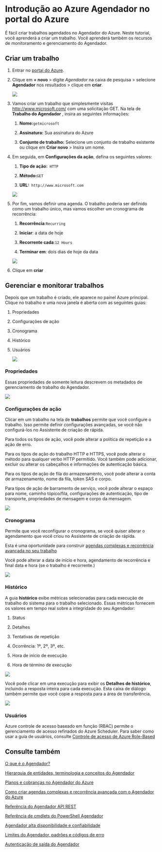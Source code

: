 <properties
 pageTitle="Começar a usar o Agendador do Azure no portal Azure | Microsoft Azure"
 description="Introdução ao Azure Agendador no portal do Azure"
 services="scheduler"
 documentationCenter=".NET"
 authors="derek1ee"
 manager="kevinlam1"
 editor=""/>
<tags
 ms.service="scheduler"
 ms.workload="infrastructure-services"
 ms.tgt_pltfrm="na"
 ms.devlang="dotnet"
 ms.topic="hero-article"
 ms.date="08/10/2016"
 ms.author="deli"/>

# <a name="get-started-with-azure-scheduler-in-azure-portal"></a>Introdução ao Azure Agendador no portal do Azure

É fácil criar trabalhos agendados no Agendador do Azure. Neste tutorial, você aprenderá a criar um trabalho. Você aprenderá também os recursos de monitoramento e gerenciamento do Agendador.

## <a name="create-a-job"></a>Criar um trabalho

1.  Entrar no [portal do Azure](https://portal.azure.com/).  

2.  Clique em **+ novo** > digite _Agendador_ na caixa de pesquisa > selecione **Agendador** nos resultados > clique em **criar**.

     ![][marketplace-create]

3.  Vamos criar um trabalho que simplesmente visitas http://www.microsoft.com/ com uma solicitação GET. Na tela de **Trabalho do Agendador** , insira as seguintes informações:

    1.  **Nome:**`getmicrosoft`  

    2.  **Assinatura:** Sua assinatura do Azure   

    3.  **Conjunto de trabalho:** Selecione um conjunto de trabalho existente ou clique em **Criar novo** > Insira um nome.

4.  Em seguida, em **Configurações da ação**, defina os seguintes valores:

    1.  **Tipo de ação:**` HTTP`  

    2.  **Método:**`GET`  

    3.  **URL:**` http://www.microsoft.com`  

      ![][action-settings]

5.  Por fim, vamos definir uma agenda. O trabalho poderia ser definido como um trabalho único, mas vamos escolher um cronograma de recorrência:

    1. **Recorrência**:`Recurring`

    2. **Iniciar**: a data de hoje

    3. **Recorrente cada**:`12 Hours`

    4. **Terminar em**: dois dias de hoje da data  

      ![][recurrence-schedule]

6.  Clique em **criar**

## <a name="manage-and-monitor-jobs"></a>Gerenciar e monitorar trabalhos

Depois que um trabalho é criado, ele aparece no painel Azure principal. Clique no trabalho e uma nova janela é aberta com as seguintes guias:

1.  Propriedades  

2.  Configurações de ação  

3.  Cronograma  

4.  Histórico

5.  Usuários

    ![][job-overview]

### <a name="properties"></a>Propriedades

Essas propriedades de somente leitura descrevem os metadados de gerenciamento de trabalho do Agendador.

   ![][job-properties]


### <a name="action-settings"></a>Configurações de ação

Clicar em um trabalho na tela de **trabalhos** permite que você configure o trabalho. Isso permite definir configurações avançadas, se você não configurá-los no Assistente de criação de rápida.

Para todos os tipos de ação, você pode alterar a política de repetição e a ação de erro.

Para os tipos de ação do trabalho HTTP e HTTPS, você pode alterar o método para qualquer verbo HTTP permitido. Você também pode adicionar, excluir ou alterar os cabeçalhos e informações de autenticação básica.

Para os tipos de ação de fila do armazenamento, você pode alterar a conta de armazenamento, nome da fila, token SAS e corpo.

Para tipos de ação de barramento de serviço, você pode alterar o espaço para nome, caminho tópico/fila, configurações de autenticação, tipo de transporte, propriedades de mensagem e corpo da mensagem.

   ![][job-action-settings]

### <a name="schedule"></a>Cronograma

Permite que você reconfigurar o cronograma, se você quiser alterar o agendamento que você criou no Assistente de criação de rápida.

Esta é uma oportunidade para construir [agendas complexas e recorrência avançada no seu trabalho](scheduler-advanced-complexity.md)

Você pode alterar a data de início e hora, agendamento de recorrência e final data e hora (se o trabalho é recorrente.)

   ![][job-schedule]


### <a name="history"></a>Histórico

A guia **histórico** exibe métricas selecionadas para cada execução de trabalho do sistema para o trabalho selecionado. Essas métricas fornecem os valores em tempo real sobre a integridade do seu Agendador:

1.  Status  

2.  Detalhes  

3.  Tentativas de repetição

4.  Ocorrência: 1º, 2º, 3º, etc.

5.  Hora de início de execução  

6.  Hora de término de execução

   ![][job-history]

Você pode clicar em uma execução para exibir os **Detalhes de histórico**, incluindo a resposta inteira para cada execução. Esta caixa de diálogo também permite que você copie a resposta para a área de transferência.

   ![][job-history-details]

### <a name="users"></a>Usuários

Azure controle de acesso baseado em função (RBAC) permite o gerenciamento de acesso refinados do Azure Scheduler. Para saber como usar a guia de usuários, consulte [Controle de acesso de Azure Role-Based](../active-directory/role-based-access-control-configure.md)


## <a name="see-also"></a>Consulte também

 [O que é o Agendador?](scheduler-intro.md)

 [Hierarquia de entidades, terminologia e conceitos do Agendador](scheduler-concepts-terms.md)

 [Planos e cobranças no Agendador do Azure](scheduler-plans-billing.md)

 [Como criar agendas complexas e recorrência avançada com o Agendador do Azure](scheduler-advanced-complexity.md)

 [Referência do Agendador API REST](https://msdn.microsoft.com/library/mt629143)

 [Referência de cmdlets do PowerShell Agendador](scheduler-powershell-reference.md)

 [Agendador alta disponibilidade e confiabilidade](scheduler-high-availability-reliability.md)

 [Limites do Agendador, padrões e códigos de erro](scheduler-limits-defaults-errors.md)

 [Autenticação de saída do Agendador](scheduler-outbound-authentication.md)


[marketplace-create]: ./media/scheduler-get-started-portal/scheduler-v2-portal-marketplace-create.png
[action-settings]: ./media/scheduler-get-started-portal/scheduler-v2-portal-action-settings.png
[recurrence-schedule]: ./media/scheduler-get-started-portal/scheduler-v2-portal-recurrence-schedule.png
[job-properties]: ./media/scheduler-get-started-portal/scheduler-v2-portal-job-properties.png
[job-overview]: ./media/scheduler-get-started-portal/scheduler-v2-portal-job-overview-1.png
[job-action-settings]: ./media/scheduler-get-started-portal/scheduler-v2-portal-job-action-settings.png
[job-schedule]: ./media/scheduler-get-started-portal/scheduler-v2-portal-job-schedule.png
[job-history]: ./media/scheduler-get-started-portal/scheduler-v2-portal-job-history.png
[job-history-details]: ./media/scheduler-get-started-portal/scheduler-v2-portal-job-history-details.png


[1]: ./media/scheduler-get-started-portal/scheduler-get-started-portal001.png
[2]: ./media/scheduler-get-started-portal/scheduler-get-started-portal002.png
[3]: ./media/scheduler-get-started-portal/scheduler-get-started-portal003.png
[4]: ./media/scheduler-get-started-portal/scheduler-get-started-portal004.png
[5]: ./media/scheduler-get-started-portal/scheduler-get-started-portal005.png
[6]: ./media/scheduler-get-started-portal/scheduler-get-started-portal006.png
[7]: ./media/scheduler-get-started-portal/scheduler-get-started-portal007.png
[8]: ./media/scheduler-get-started-portal/scheduler-get-started-portal008.png
[9]: ./media/scheduler-get-started-portal/scheduler-get-started-portal009.png
[10]: ./media/scheduler-get-started-portal/scheduler-get-started-portal010.png
[11]: ./media/scheduler-get-started-portal/scheduler-get-started-portal011.png
[12]: ./media/scheduler-get-started-portal/scheduler-get-started-portal012.png
[13]: ./media/scheduler-get-started-portal/scheduler-get-started-portal013.png
[14]: ./media/scheduler-get-started-portal/scheduler-get-started-portal014.png
[15]: ./media/scheduler-get-started-portal/scheduler-get-started-portal015.png
